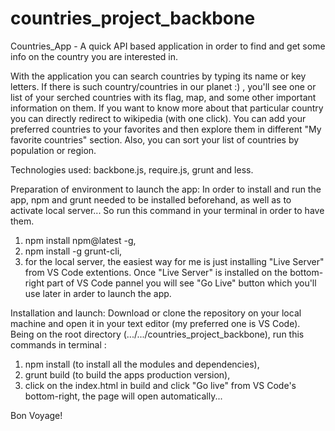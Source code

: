 # countries_project_backbone

Countries_App  - A quick API based application in order to find and get some info on the country you are interested in.

With the application you can search countries by typing its name or key letters. If there is such country/countries in our planet :) , 
you'll see one or list of your serched countries with its flag, map, and some other important information on them. If you want to know more about that particular country you can directly redirect to wikipedia (with one click). You can add your preferred countries to your favorites and then explore them in different "My favorite countries" section. Also, you can sort your list of countries by population or region. 

Technologies used: backbone.js, require.js, grunt and less. 

Preparation of environment to launch the app:
In order to install and run the app, npm and grunt needed to be installed beforehand, as well as to activate local server...
So run this command in your terminal in order to have them.
1. npm install npm@latest -g,  
2. npm install -g grunt-cli,
3. for the local server, the easiest way for me is just installing "Live Server" from VS Code extentions. Once "Live Server" is installed on the bottom-right part of VS Code pannel you will see "Go Live" button which you'll use later in arder to launch the app.


Installation and launch: 
Download or clone the repository on your local machine and open it in your text editor (my preferred one is VS Code).
Being on the root directory (.../.../countries_project_backbone), run this commands in terminal : 
1. npm install (to install all the modules and dependencies),
2. grunt build (to build the apps production version),
3. click on the index.html in build and click "Go live" from VS Code's bottom-right, the page will open automatically...

 Bon Voyage!
